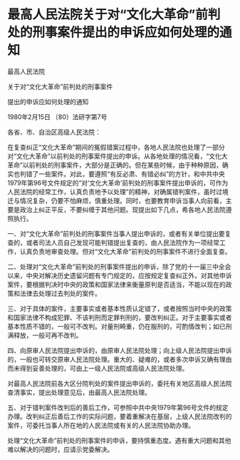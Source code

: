# 最高人民法院关于对“文化大革命”前判处的刑事案件提出的申诉应如何处理的通知

<!-- INFO END -->

最高人民法院

关于对“文化大革命”前判处的刑事案件

提出的申诉应如何处理的通知

1980年2月15日 〔80〕法研字第7号

各省、市、自治区高级人民法院：

在复查纠正“文化大革命”期间的冤假错案过程中，各地人民法院也处理了一部分对“文化大革命”以前判处的刑事案件提出的申诉。从各地处理的情况看，“文化大革命”以前判处的刑事案件，大部分是正确的。但在某些时候，由于种种原因，确实也判错了一些案件。对此，要遵照“有反必肃、有错必纠”的方针，和中共中央1979年第96号文件规定的“对‘文化大革命’前判处的刑事案件提出申诉的，可作为人民法院的经常工作，认真负责地予以处理”的精神，对确属错判案件，虽时过境迁与情况复杂，仍要不怕麻烦，慎重处理。同时，也要教育申诉当事人向前看，主要是政治上纠正平反，不要纠缠于其他问题。现提出如下几点，希各地人民法院遵照执行。

一、对“文化大革命”前判处的刑事案件当事人提出申诉的，或者有关单位提出要复查的，或者司法人员自己发现可能判错提出复查的，由人民法院作为一项经常工作，认真负责地审查处理。但对“文化大革命”前判处的刑事案件不进行全面复查。

二、处理对“文化大革命”前判处的刑事案件提出的申诉，除了党的十一届三中全会以来，中央对解决历史遗留问题有专门规定的，应按规定复查纠正外，对其他申诉案件，要根据判决时中央的政策和国家法律来衡量原判是否适当，不能以现在的政策和法律去处理过去判处的案件。

三、对于具体的案件，主要事实或者基本性质认定错了，或者按照当时中央的政策和国家法律不构成犯罪、不该判刑而定罪判刑的，要改判纠正。对于主要事实或者基本性质不错的，一般可不改判。对量刑畸重，仍在服刑的，可酌情改判；如已刑满释放，一般可再不改判。

四、向原审人民法院提出申诉的，由原审人民法院处理；向上级人民法院提出申诉的，一般也可转交原审人民法院处理。重大的、疑难的，或者多次申诉又确有理由而未得到妥善处理的，可由上一级人民法院或高级人民法院处理。

对最高人民法院前各大区分院判处的案件提出申诉的，委托有关地区高级人民法院查清事实，提出处理意见后，由最高人民法院处理。

五、对于错判案件改判后的善后工作，可参照中共中央1979年第96号文件的规定办理。改判纠正后善后工作的实际问题，要着重解决在基层，上级人民法院改判的案件，可委托当事人所在地的人民法院或有关的人民法院协助办理。

处理“文化大革命”前判处的刑事案件的申诉，要持慎重态度。遇有重大问题和其他难以解决的问题时，应请示党委解决。
